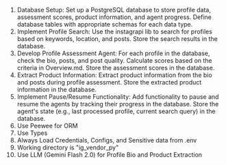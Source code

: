 1. Database Setup: Set up a PostgreSQL database to store profile data, assessment scores, product information, and agent progress. Define database tables with appropriate schemas for each data type.
2. Implement Profile Search: Use the instagrapi lib to search for profiles based on keywords, location, and posts. Store the search results in the database.
3. Develop Profile Assessment Agent: For each profile in the database, check the bio, posts, and post quality. Calculate scores based on the criteria in Overview.md. Store the assessment scores in the database.
4. Extract Product Information: Extract product information from the bio and posts during profile assessment. Store the extracted product information in the database.
5. Implement Pause/Resume Functionality: Add functionality to pause and resume the agents by tracking their progress in the database. Store the agent's state (e.g., last processed profile, current search query) in the database.
6. Use Peewee for ORM
7. Use Types
8. Always Load Credentials, Configs, and Sensitive data from .env
9. Working directory is "ig_vendor_py"
10. Use LLM (Gemini Flash 2.0) for Profile Bio and Product Extraction
